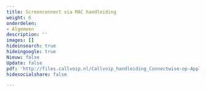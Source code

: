 ```yaml
---
title: Screenconnect via MAC handleiding
weight: 6
onderdelen:
- Algemeen
description: ''
images: []
hideinsearch: true
hideingoogle: true
Nieuw: false
Update: false
pdf: 'http://files.callvoip.nl/Callvoip_handleiding_Connectwise-op-Apple_Mac.pdf'
hidesocialshare: false

---
```

